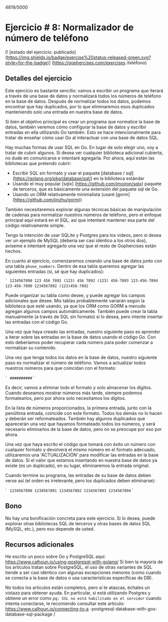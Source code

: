 

4819/5000
# Ejercicio # 8: Normalizador de número de teléfono

[! [estado del ejercicio: publicado] (https://img.shields.io/badge/exercise%20status-released-green.svg?style=for-the-badge)] (https://gophercises.com/exercises /teléfono)

## Detalles del ejercicio

Este ejercicio es bastante sencillo: vamos a escribir un programa que iterará a través de una base de datos y normalizará todos los números de teléfono en la base de datos. Después de normalizar todos los datos, podemos encontrar que hay duplicados, por lo que eliminaremos esos duplicados manteniendo solo una entrada en nuestra base de datos.

Si bien el objetivo principal es crear un programa que normalice la base de datos, también veremos cómo configurar la base de datos y escribir entradas en ella utilizando Go también. Esto se hace intencionalmente para tratar de enseñar cómo usar Go al interactuar con una base de datos SQL.

Hay muchas formas de usar SQL en Go. En lugar de solo elegir uno, voy a tratar de cubrir algunos. Si desea ver cualquier biblioteca adicional cubierta, no dude en comunicarse e intentaré agregarla. Por ahora, aquí están las bibliotecas que pretendo cubrir:

- Escribir SQL sin formato y usar el paquete [database / sql] (https://golang.org/pkg/database/sql/) en la biblioteca estándar
- Usando el muy popular [sqlx] (https://github.com/jmoiron/sqlx) paquete de terceros, que es básicamente una extensión del paquete sql de Go.
- Usando un ORM relativamente minimalista (usaré [gorm] (https://github.com/jinzhu/gorm))

También necesitaremos explorar algunas técnicas básicas de manipulación de cadenas para normalizar nuestros números de teléfono, pero el enfoque principal aquí estará en el SQL, así que intentaré mantener esa parte del código relativamente simple.

Tengo la intención de usar SQLite y Postgres para los videos, pero si desea ver un ejemplo de MySQL (debería ser casi idéntico a los otros dos), avíseme e intentaré agregarlo una vez que el resto de Gophercises están hechos.

En cuanto al ejercicio, comenzaremos creando una base de datos junto con una tabla `phone_numbers`. Dentro de esa tabla queremos agregar las siguientes entradas (sí, sé que hay duplicados):

`` `
1234567890
123 456 7891
(123) 456 7892
(123) 456-7893
123-456-7894
123-456-7890
1234567892
(123)456-7892
`` `

Puede organizar su tabla como desee, y puede agregar los campos adicionales que desee. Mis tablas probablemente variarán según la biblioteca que esté usando, ya que los ORM como GORM a menudo agregan algunos campos automáticamente. También puede crear la tabla manualmente (a través de SQL sin formato) si lo desea, pero intente insertar las entradas con el código Go.

Una vez que haya creado las entradas, nuestro siguiente paso es aprender a iterar sobre las entradas en la base de datos usando el código Go. Con esto deberíamos poder recuperar cada número para poder comenzar a normalizar su contenido.

Una vez que tenga todos los datos en la base de datos, nuestro siguiente paso es normalizar el número de teléfono. Vamos a actualizar todos nuestros números para que coincidan con el formato:

`` `
##########
`` `

Es decir, vamos a eliminar todo el formato y solo almacenar los dígitos. Cuando deseamos mostrar números más tarde, siempre podemos formatearlos, pero por ahora solo necesitamos los dígitos.

En la lista de números proporcionados, la primera entrada, junto con la penúltima entrada, coincide con este formato. Todos los demás no lo hacen y deberán ser reformateados. También hay algunos duplicados que aparecerán una vez que hayamos formateado todos los números, y será necesario eliminarlos de la base de datos, pero no se preocupe por eso por ahora.

Una vez que haya escrito el código que tomará con éxito un número con cualquier formato y devolverá el mismo número en el formato adecuado, utilizaremos una 'ACTUALIZACIÓN' para modificar las entradas en la base de datos. Si el valor que estamos insertando en nuestra base de datos ya existe (es un duplicado), en su lugar, eliminaremos la entrada original.

Cuando termine su programa, las entradas de su base de datos deben verse así (el orden es irrelevante, pero los duplicados deben eliminarse):

`` `
1234567890
1234567891
1234567892
1234567893
1234567894
`` `


## Bono

No hay una bonificación concreta para este ejercicio. Si lo desea, puede explorar otras bibliotecas SQL de terceros y otras bases de datos SQL (MySQL, etc.), pero eso depende de usted.

## Recursos adicionales

He escrito un poco sobre Go y PostgreSQL aquí: https://www.calhoun.io/using-postgresql-with-golang/
Si bien la mayoría de los artículos tratan sobre PostgreSQL, el uso de otras variantes de SQL tiende a ser casi idéntico con algunas excepciones menores (como cuando se conecta a la base de datos o usa características específicas de DB).

No todos los artículos están completos, pero si te atascas, échales un vistazo para obtener ayuda. En particular, si está utilizando Postgres y obtiene un error como `pq: SSL no está habilitado en el servidor` cuando intenta conectarse, le recomiendo consultar este artículo: https://www.calhoun.io/connecting-to-a -postgresql-database-with-gos-database-sql-package /
